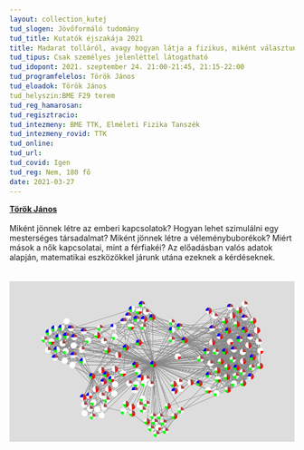 ```yaml
---
layout: collection_kutej
tud_slogen: Jövőformáló tudomány
tud_title: Kutatók éjszakája 2021
title: Madarat tolláról, avagy hogyan látja a fizikus, miként választunk barátokat.
tud_tipus: Csak személyes jelenléttel látogatható
tud_idopont: 2021. szeptember 24. 21:00-21:45, 21:15-22:00
tud_programfelelos: Török János
tud_eloadok: Török János
tud_helyszin:BME F29 terem 
tud_reg_hamarosan:
tud_regisztracio:
tud_intezmeny: BME TTK, Elméleti Fizika Tanszék
tud_intezmeny_rovid: TTK
tud_online:
tud_url:
tud_covid: Igen
tud_reg: Nem, 180 fő
date: 2021-03-27
---
```


<b><a href="https://dtp.physics.bme.hu/Torok_Janos" target="_blank">Török János</a></b>
<br><br>
Miként jönnek létre az emberi kapcsolatok? Hogyan lehet szimulálni egy mesterséges társadalmat? Miként jönnek létre a véleménybuborékok? Miért mások a nők kapcsolatai, mint a férfiakéi? Az előadásban valós adatok alapján, matematikai eszközökkel járunk utána ezeknek a kérdéseknek.    
<br><br>
<img src="images/torok_janos_eloadas.png" max-width="500" class="center">
